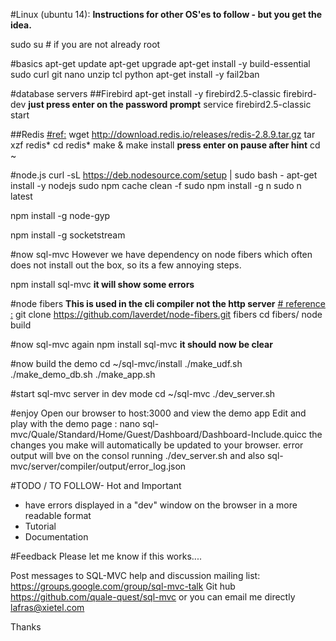
#Linux (ubuntu 14):
**Instructions for other OS'es to follow - but you get the idea.**

sudo su # if you are not already root       

#basics
apt-get update
apt-get upgrade
apt-get install -y build-essential sudo curl git nano unzip tcl python
apt-get install -y fail2ban


#database servers
##Firebird
apt-get install -y firebird2.5-classic firebird-dev  **just press enter on the password prompt**
service firebird2.5-classic start


##Redis
[#ref:](https://www.digitalocean.com/community/tutorials/how-to-install-and-use-redis)
wget http://download.redis.io/releases/redis-2.8.9.tar.gz
tar xzf redis*
cd redis*
make & make install         **press enter on pause after hint**
cd ~

#node.js
curl -sL https://deb.nodesource.com/setup | sudo bash -
apt-get install -y nodejs
sudo npm cache clean -f
sudo npm install -g n
sudo n latest

npm install  -g node-gyp

npm install -g socketstream

#now sql-mvc
However we have dependency on node fibers which often does not install out the box,
so its a few annoying steps.

npm install sql-mvc         **it will show some errors**

#node fibers
**This is used in the cli compiler not the http server**
[# reference :](https://github.com/laverdet/node-fibers/issues/99)
git clone https://github.com/laverdet/node-fibers.git fibers
cd fibers/
node build

#now sql-mvc again
npm install sql-mvc         **it should now be clear**

#now build the demo
cd ~/sql-mvc/install
./make_udf.sh
./make_demo_db.sh
./make_app.sh

#start sql-mvc server in dev mode
cd ~/sql-mvc
./dev_server.sh

#enjoy
Open our browser to host:3000 and view the demo app
Edit and play with the demo page :
nano sql-mvc/Quale/Standard/Home/Guest/Dashboard/Dashboard-Include.quicc
the changes you make will automatically be updated to your browser.
error output will bve on the consol running ./dev_server.sh
and also sql-mvc/server/compiler/output/error_log.json

#TODO / TO FOLLOW- Hot and Important
* have errors displayed in a "dev" window on the browser in a more readable format
* Tutorial
* Documentation



#Feedback
Please let me know if this works....

Post messages to 
SQL-MVC help and discussion mailing list: https://groups.google.com/group/sql-mvc-talk
Git hub https://github.com/quale-quest/sql-mvc
or you can email me directly lafras@xietel.com


Thanks


